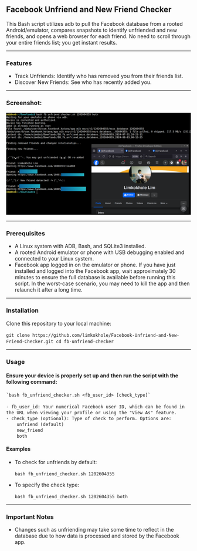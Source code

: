 ## Facebook Unfriend and New Friend Checker

This Bash script utilizes adb to pull the Facebook database from a rooted Android/emulator, compares snapshots to identify unfriended and new friends, and opens a web browser for each friend. No need to scroll through your entire friends list; you get instant results.

---
### Features  

- Track Unfriends: Identify who has removed you from their friends list.
- Discover New Friends: See who has recently added you.

---
### Screenshot:

 ![Android](/images/demo_screenshot.png?raw=true "Sample output")

---
### Prerequisites  

- A Linux system with ADB, Bash, and SQLite3 installed.
- A rooted Android emulator or phone with USB debugging enabled and connected to your Linux system.
- Facebook app logged in on the emulator or phone. If you have just installed and logged into the Facebook app, wait approximately 30 minutes to ensure the full database is available before running this script. In the worst-case scenario, you may need to kill the app and then relaunch it after a long time.

---
### Installation  

Clone this repository to your local machine:

`git clone https://github.com/limkokhole/Facebook-Unfriend-and-New-Friend-Checker.git
cd fb-unfriend-checker`

---
### Usage  
#### Ensure your device is properly set up and then run the script with the following command:  

    `bash fb_unfriend_checker.sh <fb_user_id> [check_type]`

    - fb_user_id: Your numerical Facebook user ID, which can be found in the URL when viewing your profile or using the "View As" feature.
    - check_type (optional): Type of check to perform. Options are:
        unfriend (default)
        new_friend
        both

#### Examples  

- To check for unfriends by default:
    
    `bash fb_unfriend_checker.sh 1202604355`

- To specify the check type:

    `bash fb_unfriend_checker.sh 1202604355 both`

---
### Important Notes  

- Changes such as unfriending may take some time to reflect in the database due to how data is processed and stored by the Facebook app.
